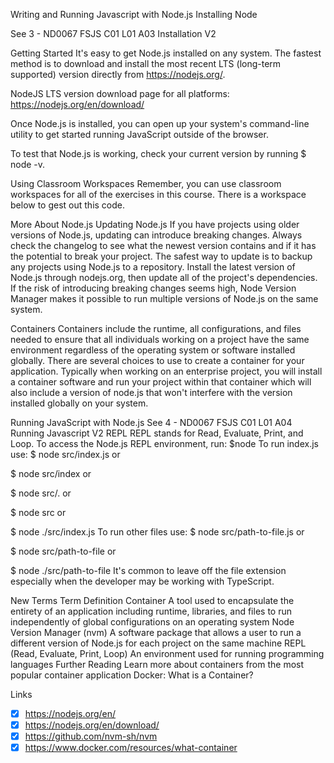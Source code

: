 Writing and Running Javascript with Node.js
Installing Node

See 3 - ND0067 FSJS C01 L01 A03 Installation V2

Getting Started
It's easy to get Node.js installed on any system. The fastest method is to download and install the most recent LTS (long-term supported) version directly from https://nodejs.org/.

NodeJS LTS version download page for all platforms: https://nodejs.org/en/download/

Once Node.js is installed, you can open up your system's command-line utility to get started running JavaScript outside of the browser.

To test that Node.js is working, check your current version by running $ node -v.

Using Classroom Workspaces
Remember, you can use classroom workspaces for all of the exercises in this course. There is a workspace below to gest out this code.

More About Node.js
Updating Node.js
If you have projects using older versions of Node.js, updating can introduce breaking changes. Always check the changelog to see what the newest version contains and if it has the potential to break your project. The safest way to update is to backup any projects using Node.js to a repository. Install the latest version of Node.js through nodejs.org, then update all of the project's dependencies. If the risk of introducing breaking changes seems high, Node Version Manager makes it possible to run multiple versions of Node.js on the same system.

Containers
Containers include the runtime, all configurations, and files needed to ensure that all individuals working on a project have the same environment regardless of the operating system or software installed globally. There are several choices to use to create a container for your application. Typically when working on an enterprise project, you will install a container software and run your project within that container which will also include a version of node.js that won't interfere with the version installed globally on your system.

Running JavaScript with Node.js
See 
4 - ND0067 FSJS C01 L01 A04 Running Javascript V2
REPL
REPL stands for Read, Evaluate, Print, and Loop.
To access the Node.js REPL environment, run:
$node
To run index.js use:
$ node src/index.js
or

$ node src/index
or

$ node src/.
or

$ node src
or

$ node ./src/index.js
To run other files use:
$ node src/path-to-file.js
or

$ node src/path-to-file
or

$ node ./src/path-to-file
It's common to leave off the file extension especially when the developer may be working with TypeScript.



New Terms
Term	Definition
Container	A tool used to encapsulate the entirety of an application including runtime, libraries, and files to run independently of global configurations on an operating system
Node Version Manager (nvm)	A software package that allows a user to run a different version of Node.js for each project on the same machine
REPL (Read, Evaluate, Print, Loop)	An environment used for running programming languages
Further Reading
Learn more about containers from the most popular container application Docker: What is a Container?


Links
- [x] https://nodejs.org/en/
- [x] https://nodejs.org/en/download/
- [x] https://github.com/nvm-sh/nvm 
- [x] https://www.docker.com/resources/what-container